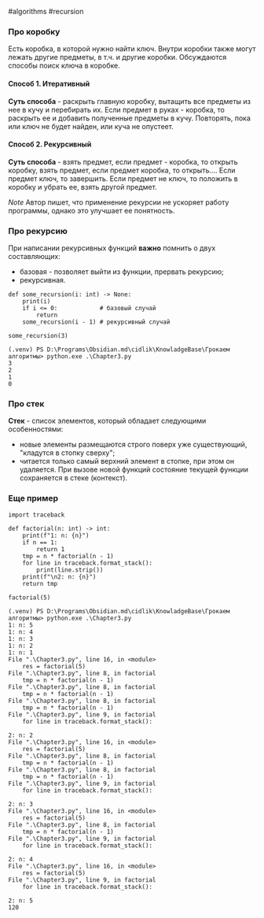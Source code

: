 #algorithms #recursion

### Про коробку
Есть коробка, в которой нужно найти ключ. Внутри коробки также могут лежать другие предметы, в т.ч. и другие коробки. Обсуждаются способы поиск ключа в коробке.

#### Способ 1. Итеративный
**Суть способа** - раскрыть главную коробку, вытащить все предметы из нее в кучу и перебирать их. Если предмет в руках - коробка, то раскрыть ее и добавить полученные предметы в кучу. Повторять, пока или ключ не будет найден, или куча не опустеет.

#### Способ 2. Рекурсивный
**Суть способа** - взять предмет, если предмет - коробка, то открыть коробку, взять предмет, если предмет коробка, то открыть.... Если предмет ключ, то завершить. Если предмет не ключ, то положить в коробку и убрать ее, взять другой предмет.

*Note* Автор пишет, что применение рекурсии не ускоряет работу программы, однако это улучшает ее понятность.

### Про рекурсию
При написании рекурсивных функций **важно** помнить о двух составляющих:
* базовая - позволяет выйти из функции, прервать рекурсию;
* рекурсивная.

```Ex
def some_recursion(i: int) -> None:
	print(i)
	if i <= 0:            # базовый случай
		return
	some_recursion(i - 1) # рекурсивный случай

some_recursion(3)
```

```stdout
(.venv) PS D:\Programs\Obsidian.md\cidlik\KnowladgeBase\Грокаем алгоритмы> python.exe .\Chapter3.py
3
2
1
0
```

### Про стек
**Стек** - список элементов, который обладает следующими особенностями:
* новые элементы размещаются строго поверх уже существующий, "кладутся в стопку сверху";
* читается только самый верхний элемент в стопке, при этом он удаляется.
При вызове новой функций состояние текущей функции сохраняется в стеке (контекст).

### Еще пример
```Ex
import traceback

def factorial(n: int) -> int:
    print(f"1: n: {n}")
    if n == 1:
        return 1
    tmp = n * factorial(n - 1)
    for line in traceback.format_stack():
        print(line.strip())
    print(f"\n2: n: {n}")
    return tmp

factorial(5)
```

```stdout
(.venv) PS D:\Programs\Obsidian.md\cidlik\KnowladgeBase\Грокаем алгоритмы> python.exe .\Chapter3.py
1: n: 5
1: n: 4
1: n: 3
1: n: 2
1: n: 1
File ".\Chapter3.py", line 16, in <module>
    res = factorial(5)
File ".\Chapter3.py", line 8, in factorial
    tmp = n * factorial(n - 1)
File ".\Chapter3.py", line 8, in factorial
    tmp = n * factorial(n - 1)
File ".\Chapter3.py", line 8, in factorial
    tmp = n * factorial(n - 1)
File ".\Chapter3.py", line 9, in factorial
    for line in traceback.format_stack():

2: n: 2
File ".\Chapter3.py", line 16, in <module>
    res = factorial(5)
File ".\Chapter3.py", line 8, in factorial
    tmp = n * factorial(n - 1)
File ".\Chapter3.py", line 8, in factorial
    tmp = n * factorial(n - 1)
File ".\Chapter3.py", line 9, in factorial
    for line in traceback.format_stack():

2: n: 3
File ".\Chapter3.py", line 16, in <module>
    res = factorial(5)
File ".\Chapter3.py", line 8, in factorial
    tmp = n * factorial(n - 1)
File ".\Chapter3.py", line 9, in factorial
    for line in traceback.format_stack():

2: n: 4
File ".\Chapter3.py", line 16, in <module>
    res = factorial(5)
File ".\Chapter3.py", line 9, in factorial
    for line in traceback.format_stack():

2: n: 5
120
```
